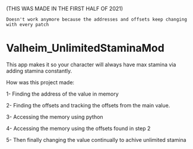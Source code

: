 (THIS WAS MADE IN THE FIRST HALF OF 2021)


``Doesn't work anymore because the addresses and offsets keep changing with every patch``


# Valheim_UnlimitedStaminaMod
This app makes it so your character will always have max stamina via adding stamina constantly.


How was this project made:

  1- Finding the address of the value in memory
  
  2- Finding the offsets and tracking the offsets from the main value.
  
  3- Accessing the memory using python
  
  4- Accessing the memory using the offsets found in step 2
  
  5- Then finally changing the value continually to achive unlimited stamina
  

